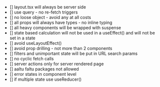 - [] layout.tsx will always be server side
- [] use query - no re-fetch triggers
- [] no loose object - avoid any at all costs
- [] all props will always have types - no inline typing
- [] all heavy components will be wrapped with suspense
- [] state based calculation will not be used in a useEffect() and will not be set in a state
- [] avoid useLayoutEffect()
- [] avoid prop drilling - not more than 2 components
- [] filters and unimportant state will be put in URL search params
- [] no cyclic fetch calls
- [] server actions only for server rendered page
- [] aaltu faltu packages not allowed
- [] error states in component level
- [] if multiple state use useReducer()
